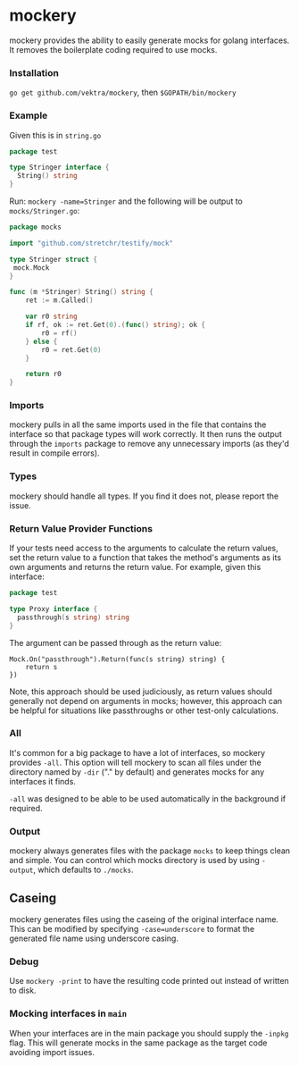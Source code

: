 mockery
=======

mockery provides the ability to easily generate mocks for golang interfaces. It removes
the boilerplate coding required to use mocks.

### Installation

`go get github.com/vektra/mockery`, then `$GOPATH/bin/mockery`

### Example

Given this is in `string.go`

```go
package test

type Stringer interface {
  String() string
}
```

Run: `mockery -name=Stringer` and the following will be output to `mocks/Stringer.go`:

```go
package mocks

import "github.com/stretchr/testify/mock"

type Stringer struct {
 mock.Mock
}

func (m *Stringer) String() string {
	ret := m.Called()

	var r0 string
	if rf, ok := ret.Get(0).(func() string); ok {
		r0 = rf()
	} else {
		r0 = ret.Get(0)
	}

	return r0
}
```

### Imports

mockery pulls in all the same imports used in the file that contains the interface so
that package types will work correctly. It then runs the output through the `imports`
package to remove any unnecessary imports (as they'd result in compile errors).

### Types

mockery should handle all types. If you find it does not, please report the issue.

### Return Value Provider Functions

If your tests need access to the arguments to calculate the return values,
set the return value to a function that takes the method's arguments as its own
arguments and returns the return value. For example, given this interface:

```go
package test

type Proxy interface {
  passthrough(s string) string
}
```

The argument can be passed through as the return value:

```
Mock.On("passthrough").Return(func(s string) string) {
    return s
})
```

Note, this approach should be used judiciously, as return values should generally 
not depend on arguments in mocks; however, this approach can be helpful for 
situations like passthroughs or other test-only calculations.

### All

It's common for a big package to have a lot of interfaces, so mockery provides `-all`.
This option will tell mockery to scan all files under the directory named by `-dir` ("." by default)
and generates mocks for any interfaces it finds.

`-all` was designed to be able to be used automatically in the background if required.

### Output

mockery always generates files with the package `mocks` to keep things clean and simple.
You can control which mocks directory is used by using `-output`, which defaults to `./mocks`.

## Caseing

mockery generates files using the caseing of the original interface name.  This
can be modified by specifying `-case=underscore` to format the generated file
name using underscore casing.

### Debug

Use `mockery -print` to have the resulting code printed out instead of written to disk.

### Mocking interfaces in `main`

When your interfaces are in the main package you should supply the `-inpkg` flag.
This will generate mocks in the same package as the target code avoiding import issues.
